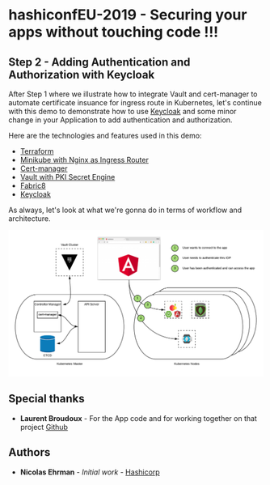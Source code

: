 # hashiconfEU-2019 - Securing your apps without touching code !!!
## Step 2 - Adding Authentication and Authorization with Keycloak

After Step 1 where we illustrate how to integrate Vault and cert-manager to automate certificate insuance for ingress route in Kubernetes, let's continue with this demo to demonstrate how to use [Keycloak](https://www.keycloak.org/) and some minor change in your Application to add authentication and authorization.

Here are the technologies and features used in this demo:
- [Terraform](https://www.terraform.io)
- [Minikube with Nginx as Ingress Router](https://kubernetes.io/docs/tasks/tools/install-minikube/)
- [Cert-manager](https://github.com/jetstack/cert-manager)
- [Vault with PKI Secret Engine](https://www.vaultproject.io)
- [Fabric8](https://fabric8.io/)
- [Keycloak](https://www.keycloak.org/)

As always, let's look at what we're gonna do in terms of workflow and architecture.

<img width="800" alt="Step 2" src="../Assets/SecureYourApp_Step2.png">


## Special thanks

* **Laurent Broudoux** - For the App code and for working together on that project [Github](https://github.com/lbroudoux)

## Authors

* **Nicolas Ehrman** - *Initial work* - [Hashicorp](https://www.hashicorp.com)